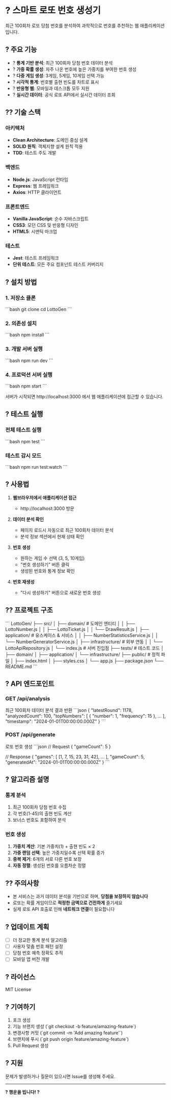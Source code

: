 # ? 스마트 로또 번호 생성기

최근 100회차 로또 당첨 번호를 분석하여 과학적으로 번호를 추천하는 웹 애플리케이션입니다.

## ? 주요 기능

- ? **통계 기반 분석**: 최근 100회차 당첨 번호 데이터 분석
- ? **가중 확률 생성**: 자주 나온 번호에 높은 가중치를 부여한 번호 생성
- ? **다중 게임 생성**: 3게임, 5게임, 10게임 선택 가능
- ? **시각적 통계**: 번호별 출현 빈도를 차트로 표시
- ? **반응형 웹**: 모바일과 데스크톱 모두 지원
- ? **실시간 데이터**: 공식 로또 API에서 실시간 데이터 조회

## ?? 기술 스택

### 아키텍처
- **Clean Architecture**: 도메인 중심 설계
- **SOLID 원칙**: 객체지향 설계 원칙 적용
- **TDD**: 테스트 주도 개발

### 백엔드
- **Node.js**: JavaScript 런타임
- **Express**: 웹 프레임워크
- **Axios**: HTTP 클라이언트

### 프론트엔드
- **Vanilla JavaScript**: 순수 자바스크립트
- **CSS3**: 모던 CSS 및 반응형 디자인
- **HTML5**: 시맨틱 마크업

### 테스트
- **Jest**: 테스트 프레임워크
- **단위 테스트**: 모든 주요 컴포넌트 테스트 커버리지

## ? 설치 방법

### 1. 저장소 클론
\`\`\`bash
git clone <repository-url>
cd LottoGen
\`\`\`

### 2. 의존성 설치
\`\`\`bash
npm install
\`\`\`

### 3. 개발 서버 실행
\`\`\`bash
npm run dev
\`\`\`

### 4. 프로덕션 서버 실행
\`\`\`bash
npm start
\`\`\`

서버가 시작되면 http://localhost:3000 에서 웹 애플리케이션에 접근할 수 있습니다.

## ? 테스트 실행

### 전체 테스트 실행
\`\`\`bash
npm test
\`\`\`

### 테스트 감시 모드
\`\`\`bash
npm run test:watch
\`\`\`

## ? 사용법

1. **웹브라우저에서 애플리케이션 접근**
   - http://localhost:3000 방문

2. **데이터 분석 확인**
   - 페이지 로드시 자동으로 최근 100회차 데이터 분석
   - 분석 정보 섹션에서 현재 상태 확인

3. **번호 생성**
   - 원하는 게임 수 선택 (3, 5, 10게임)
   - "번호 생성하기" 버튼 클릭
   - 생성된 번호와 통계 정보 확인

4. **번호 재생성**
   - "다시 생성하기" 버튼으로 새로운 번호 생성

## ?? 프로젝트 구조

\`\`\`
LottoGen/
├── src/
│   ├── domain/              # 도메인 엔티티
│   │   ├── LottoNumber.js
│   │   ├── LottoTicket.js
│   │   └── DrawResult.js
│   ├── application/         # 유스케이스 & 서비스
│   │   ├── NumberStatisticsService.js
│   │   └── NumberGeneratorService.js
│   ├── infrastructure/      # 외부 연동
│   │   └── LottoApiRepository.js
│   └── index.js            # 서버 진입점
├── tests/                  # 테스트 코드
│   ├── domain/
│   ├── application/
│   └── infrastructure/
├── public/                 # 정적 파일
│   ├── index.html
│   ├── styles.css
│   └── app.js
├── package.json
└── README.md
\`\`\`

## ? API 엔드포인트

### GET /api/analysis
최근 100회차 데이터 분석 결과 반환
\`\`\`json
{
  "latestRound": 1178,
  "analyzedCount": 100,
  "topNumbers": [
    { "number": 1, "frequency": 15 },
    ...
  ],
  "timestamp": "2024-01-01T00:00:00.000Z"
}
\`\`\`

### POST /api/generate
로또 번호 생성
\`\`\`json
// Request
{
  "gameCount": 5
}

// Response
{
  "games": [
    [1, 7, 15, 23, 31, 42],
    ...
  ],
  "gameCount": 5,
  "generatedAt": "2024-01-01T00:00:00.000Z"
}
\`\`\`

## ? 알고리즘 설명

### 통계 분석
1. 최근 100회차 당첨 번호 수집
2. 각 번호(1-45)의 출현 빈도 계산
3. 보너스 번호도 포함하여 분석

### 번호 생성
1. **가중치 계산**: 기본 가중치(1) + 출현 빈도 × 2
2. **가중 랜덤 선택**: 높은 가중치일수록 선택 확률 증가
3. **중복 제거**: 6개의 서로 다른 번호 보장
4. **자동 정렬**: 생성된 번호를 오름차순 정렬

## ?? 주의사항

- 본 서비스는 과거 데이터 분석을 기반으로 하며, **당첨을 보장하지 않습니다**
- 로또는 확률 게임이므로 **적정한 금액으로 건전하게** 즐기세요
- 실제 로또 API 호출로 인해 **네트워크 연결**이 필요합니다

## ? 업데이트 계획

- [ ] 더 정교한 통계 분석 알고리즘
- [ ] 사용자 맞춤 번호 패턴 설정
- [ ] 당첨 번호 예측 정확도 추적
- [ ] 모바일 앱 버전 개발

## ? 라이선스

MIT License

## ? 기여하기

1. 포크 생성
2. 기능 브랜치 생성 (\`git checkout -b feature/amazing-feature\`)
3. 변경사항 커밋 (\`git commit -m 'Add amazing feature'\`)
4. 브랜치에 푸시 (\`git push origin feature/amazing-feature\`)
5. Pull Request 생성

## ? 지원

문제가 발생하거나 질문이 있으시면 Issue를 생성해 주세요.

---

**? 행운을 빕니다! ?** 